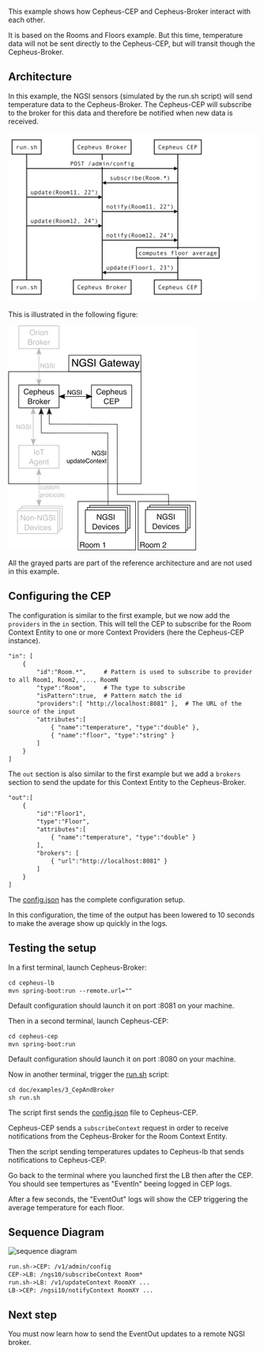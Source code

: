 This example shows how Cepheus-CEP and Cepheus-Broker interact with each other.

It is based on the Rooms and Floors example.
But this time, temperature data will not be sent directly to the Cepheus-CEP, but will transit though the Cepheus-Broker.

## Architecture

In this example, the NGSI sensors (simulated by the run.sh script) will send temperature data to the Cepheus-Broker.
The Cepheus-CEP will subscribe to the broker for this data and therefore be notified when new data is received.

![example1](../../fig/example3-sequence.png)

This is illustrated in the following figure:

![example1](../../fig/example3.png)

All the grayed parts are part of the reference architecture and are not used in this example.

## Configuring the CEP

The configuration is similar to the first example, but we now add the `providers` in the `in` section.
This will tell the CEP to subscribe for the Room Context Entity to one or more Context Providers (here the Cepheus-CEP instance).

    "in": [
        {
            "id":"Room.*",     # Pattern is used to subscribe to provider to all Room1, Room2, ..., RoomN
            "type":"Room",     # The type to subscribe
            "isPattern":true,  # Pattern match the id
            "providers":[ "http://localhost:8081" ],  # The URL of the source of the input
            "attributes":[
                { "name":"temperature", "type":"double" },
                { "name":"floor", "type":"string" }
            ]
        }
    ]

The `out` section is also similar to the first example but we add a `brokers` section
to send the update for this Context Entity to the Cepheus-Broker.

    "out":[
        {
            "id":"Floor1",
            "type":"Floor",
            "attributes":[
                { "name":"temperature", "type":"double" }
            ],
            "brokers": [
                { "url":"http://localhost:8081" }
            ]
        }
    ]

The [config.json](config.json) has the complete configuration setup.

In this configuration, the time of the output has been lowered to 10 seconds
to make the average show up quickly in the logs.

## Testing the setup

In a first terminal, launch Cepheus-Broker:

    cd cepheus-lb
    mvn spring-boot:run --remote.url=""

Default configuration should launch it on port :8081 on your machine.

Then in a second terminal, launch Cepheus-CEP:

    cd cepheus-cep
    mvn spring-boot:run

Default configuration should launch it on port :8080 on your machine.

Now in another terminal, trigger the [run.sh](run.sh) script:

    cd doc/examples/3_CepAndBroker
    sh run.sh

The script first sends the [config.json](config.json) file to Cepheus-CEP.

Cepheus-CEP sends a `subscribeContext` request in order to receive notifications from the Cepheus-Broker for the Room Context Entity.

Then the script sending temperatures updates to Cepheus-lb that sends notifications to Cepheus-CEP.

Go back to the terminal where you launched first the LB then after the CEP. You should see tempertures as "EventIn" beeing logged in CEP logs.

After a few seconds, the "EventOut" logs will show the CEP triggering the average temperature for each floor.


## Sequence Diagram

![sequence diagram](sequence-diagram.svg)

```sequence
run.sh->CEP: /v1/admin/config
CEP->LB: /ngs10/subscribeContext Room*
run.sh->LB: /v1/updateContext RoomXY ...
LB->CEP: /ngsi10/notifyContext RoomXY ...
```

## Next step

You must now learn how to send the EventOut updates to a remote NGSI broker.
